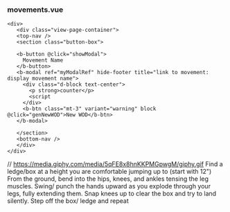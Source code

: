 ### movements.vue
 ```
 <div>
    <div class="view-page-container">
    <top-nav />
    <section class="button-box">
    
    <b-button @click="showModal">
      Movement Name
    </b-button>
    <b-modal ref="myModalRef" hide-footer title="link to movement: display movement name">
      <div class="d-block text-center">
        <p strong>counter</p>
        <script
      </div>
      <b-btn class="mt-3" variant="warning" block @click="genNewWOD">New WOD</b-btn>
    </b-modal>
  
    </section>
    <bottom-nav />
    </div>
</div>
```

// https://media.giphy.com/media/5qFE8x8hnKKPMGpwgM/giphy.gif
Find a ledge/box at a height you are comfortable jumping up to (start with 12") From the ground, bend into the hips, knees, and ankles tensing the leg muscles. Swing/ punch the hands upward as you explode through your legs, fully extending them. Snap knees up to clear the box and try to land silently. Step off the box/ ledge and repeat 
